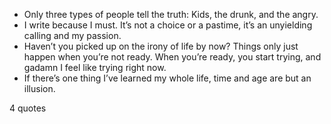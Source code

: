  - Only three types of people tell the truth: Kids, the drunk, and the angry.
 - I write because I must. It’s not a choice or a pastime, it’s an unyielding calling and my passion.
 - Haven’t you picked up on the irony of life by now? Things only just happen when you’re not ready. When you’re ready, you start trying, and gadamn I feel like trying right now.
 - If there’s one thing I’ve learned my whole life, time and age are but an illusion.

4 quotes